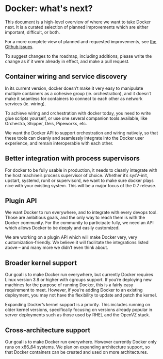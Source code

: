 # Docker: what's next?

This document is a high-level overview of where we want to take Docker next.
It is a curated selection of planned improvements which are either important, difficult, or both.

For a more complete view of planned and requested improvements, see [the Github issues](https://github.com/docker/docker/issues).

To suggest changes to the roadmap, including additions, please write the change as if it were already in effect, and make a pull request.


## Container wiring and service discovery

In its current version, docker doesn’t make it very easy to manipulate multiple containers as a cohesive group (ie. orchestration), and it doesn’t make it seamless for containers to connect to each other as network services (ie. wiring).

To achieve wiring and orchestration with docker today, you need to write glue scripts yourself, or use one several companion tools available, like Orchestra, Shipper, Deis, Pipeworks, etc.

We want the Docker API to support orchestration and wiring natively, so that these tools can cleanly and seamlessly integrate into the Docker user experience, and remain interoperable with each other.


## Better integration with process supervisors

For docker to be fully usable in production, it needs to cleanly integrate with the host machine’s process supervisor of choice. Whether it’s sysV-init, upstart, systemd, runit or supervisord, we want to make sure docker plays nice with your existing system. This will be a major focus of the 0.7 release.


## Plugin API

We want Docker to run everywhere, and to integrate with every devops tool. Those are ambitious goals, and the only way to reach them is with the Docker community. For the community to participate fully, we need an API which allows Docker to be deeply and easily customized.

We are working on a plugin API which will make Docker very, very customization-friendly. We believe it will facilitate the integrations listed above – and many more we didn’t even think about.


## Broader kernel support

Our goal is to make Docker run everywhere, but currently Docker requires Linux version 3.8 or higher with cgroups support. If you’re deploying new machines for the purpose of running Docker, this is a fairly easy requirement to meet. However, if you’re adding Docker to an existing deployment, you may not have the flexibility to update and patch the kernel.

Expanding Docker’s kernel support is a priority. This includes running on older kernel versions, specifically focusing on versions already popular in server deployments such as those used by RHEL and the OpenVZ stack.


## Cross-architecture support

Our goal is to make Docker run everywhere. However currently Docker only runs on x86_64 systems. We plan on expanding architecture support, so that Docker containers can be created and used on more architectures.
